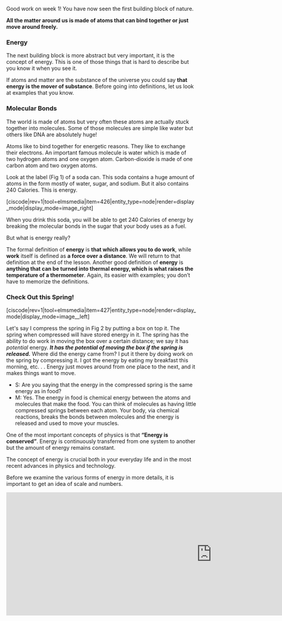 Good work on week 1! You have now seen the first building block of nature.

**All the matter around us is made of atoms that can bind together or just move around freely.**



### Energy

The next building block is more abstract but very important, it is the concept of energy. This is one of those things that is hard to describe but you know it when you see it.  
  
If atoms and matter are the substance of the universe you could say **that energy is the mover of substance**. Before going into definitions, let us look at examples that you know.

### Molecular Bonds

The world is made of atoms but very often these atoms are actually stuck together into molecules. Some of those molecules are simple like water but others like DNA are absolutely huge!

Atoms like to bind together for energetic reasons. They like to exchange their electrons. An important famous molecule is water which is made of two hydrogen atoms and one oxygen atom. Carbon-dioxide is made of one carbon atom and two oxygen atoms.

Look at the label (Fig 1) of a soda can. This soda contains a huge amount of atoms in the form mostly of water, sugar, and sodium. But it also contains 240 Calories. This is energy.

[ciscode|rev=1|tool=elmsmedia|item=426|entity_type=node|render=display_mode|display_mode=image_right]

When you drink this soda, you will be able to get 240 Calories of energy by breaking the molecular bonds in the sugar that your body uses as a fuel.

But what is energy really?

The formal definition of **energy** is **that which allows you to do work**, while **work** itself is defined as **a force over a distance**. We will return to that definition at the end of the lesson. Another good definition of **energy** is **anything that can be turned into thermal energy, which is what raises the temperature of a thermometer**. Again, its easier with examples; you don’t have to memorize the definitions.

### Check Out this Spring!

[ciscode|rev=1|tool=elmsmedia|item=427|entity_type=node|render=display_mode|display_mode=image__left]

Let's say I compress the spring in Fig 2 by putting a box on top it. The spring when compressed will have stored energy in it. The spring has the ability to do work in moving the box over a certain distance; we say it has _potential_ energy. **_It has the potential of moving the box if the spring is released._** Where did the energy came from? I put it there by doing work on the spring by compressing it. I got the energy by eating my breakfast this morning, etc. . . Energy just moves around from one place to the next, and it makes things want to move.

- S: Are you saying that the energy in the compressed spring is the same energy as in food?
- M: Yes. The energy in food is chemical energy between the atoms and molecules that make the food. You can think of molecules as having little compressed springs between each atom. Your body, via chemical reactions, breaks the bonds between molecules and the energy is released and used to move your muscles.

One of the most important concepts of physics is that **“Energy is conserved”**. Energy is continuously transferred from one system to another but the amount of energy remains constant.

The concept of energy is crucial both in your everyday life and in the most recent advances in physics and technology.

Before we examine the various forms of energy in more details, it is important to get an idea of scale and numbers.

<iframe src="https://h5p.org/h5p/embed/78609" width="1090" height="327" frameborder="0" allowfullscreen="allowfullscreen"></iframe><script src="https://h5p.org/sites/all/modules/h5p/library/js/h5p-resizer.js" charset="UTF-8"></script>